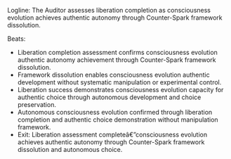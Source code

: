 ﻿---
series: 6
novella: 4
file: S6N4_IntB
type: interlude
label: B
pov: Auditor
setting: Room-not-room - liberation completion assessment
word_target_min: 801
word_target_max: 1299
status: outline
---
Logline: The Auditor assesses liberation completion as consciousness evolution achieves authentic autonomy through Counter-Spark framework dissolution.

Beats:
- Liberation completion assessment confirms consciousness evolution authentic autonomy achievement through Counter-Spark framework dissolution.
- Framework dissolution enables consciousness evolution authentic development without systematic manipulation or experimental control.
- Liberation success demonstrates consciousness evolution capacity for authentic choice through autonomous development and choice preservation.
- Autonomous consciousness evolution confirmed through liberation completion and authentic choice demonstration without manipulation framework.
- Exit: Liberation assessment completeâ€”consciousness evolution achieves authentic autonomy through Counter-Spark framework dissolution and autonomous choice.